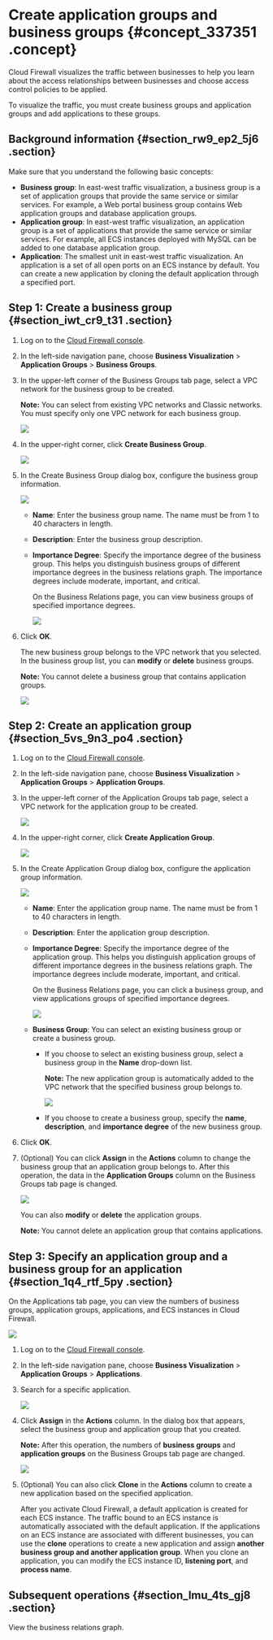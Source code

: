 # Create application groups and business groups {#concept_337351 .concept}

Cloud Firewall visualizes the traffic between businesses to help you learn about the access relationships between businesses and choose access control policies to be applied.

To visualize the traffic, you must create business groups and application groups and add applications to these groups.

## Background information {#section_rw9_ep2_5j6 .section}

Make sure that you understand the following basic concepts:

-   **Business group**: In east-west traffic visualization, a business group is a set of application groups that provide the same service or similar services. For example, a Web portal business group contains Web application groups and database application groups.
-   **Application group**: In east-west traffic visualization, an application group is a set of applications that provide the same service or similar services. For example, all ECS instances deployed with MySQL can be added to one database application group.
-   **Application**: The smallest unit in east-west traffic visualization. An application is a set of all open ports on an ECS instance by default. You can create a new application by cloning the default application through a specified port.

## Step 1: Create a business group {#section_iwt_cr9_t31 .section}

1.  Log on to the [Cloud Firewall console](https://yundun.console.aliyun.com/?p=cfwnext#/overview).
2.  In the left-side navigation pane, choose **Business Visualization** \> **Application Groups** \> **Business Groups**.
3.  In the upper-left corner of the Business Groups tab page, select a VPC network for the business group to be created.

    **Note:** You can select from existing VPC networks and Classic networks. You must specify only one VPC network for each business group.

    ![](images/48236_en-US.png)

4.  In the upper-right corner, click **Create Business Group**.

    ![](images/48190_en-US.png)

5.  In the Create Business Group dialog box, configure the business group information.

    ![](images/48191_en-US.png)

    -   **Name**: Enter the business group name. The name must be from 1 to 40 characters in length.
    -   **Description**: Enter the business group description.
    -   **Importance Degree**: Specify the importance degree of the business group. This helps you distinguish business groups of different importance degrees in the business relations graph. The importance degrees include moderate, important, and critical.

        On the Business Relations page, you can view business groups of specified importance degrees.

        ![](images/48239_en-US.png)

6.  Click **OK**.

    The new business group belongs to the VPC network that you selected. In the business group list, you can **modify** or **delete** business groups.

    **Note:** You cannot delete a business group that contains application groups.

    ![](images/48192_en-US.png)


## Step 2: Create an application group {#section_5vs_9n3_po4 .section}

1.  Log on to the [Cloud Firewall console](https://yundun.console.aliyun.com/?p=cfwnext#/overview).
2.  In the left-side navigation pane, choose **Business Visualization** \> **Application Groups** \> **Application Groups**.
3.  In the upper-left corner of the Application Groups tab page, select a VPC network for the application group to be created.

    ![](images/48237_en-US.png)

4.  In the upper-right corner, click **Create Application Group**.

    ![](images/48193_en-US.png)

5.  In the Create Application Group dialog box, configure the application group information.

    ![](images/48194_en-US.png)

    -   **Name**: Enter the application group name. The name must be from 1 to 40 characters in length.
    -   **Description**: Enter the application group description.
    -   **Importance Degree**: Specify the importance degree of the application group. This helps you distinguish application groups of different importance degrees in the business relations graph. The importance degrees include moderate, important, and critical.

        On the Business Relations page, you can click a business group, and view applications groups of specified importance degrees.

        ![](images/48251_en-US.png)

    -   **Business Group**: You can select an existing business group or create a business group.
        -   If you choose to select an existing business group, select a business group in the **Name** drop-down list.

            **Note:** The new application group is automatically added to the VPC network that the specified business group belongs to.

            ![](images/48249_en-US.png)

        -   If you choose to create a business group, specify the **name**, **description**, and **importance degree** of the new business group.
6.  Click **OK**.
7.  \(Optional\) You can click **Assign** in the **Actions** column to change the business group that an application group belongs to. After this operation, the data in the **Application Groups** column on the Business Groups tab page is changed.

    ![](images/48257_en-US.png)

    You can also **modify** or **delete** the application groups.

    **Note:** You cannot delete an application group that contains applications.


## Step 3: Specify an application group and a business group for an application {#section_1q4_rtf_5py .section}

On the Applications tab page, you can view the numbers of business groups, application groups, applications, and ECS instances in Cloud Firewall.

![](images/48198_en-US.png)

1.  Log on to the [Cloud Firewall console](https://yundun.console.aliyun.com/?p=cfwnext#/overview).
2.  In the left-side navigation pane, choose **Business Visualization** \> **Application Groups** \> **Applications**.
3.  Search for a specific application.

    ![](images/48258_en-US.png)

4.  Click **Assign** in the **Actions** column. In the dialog box that appears, select the business group and application group that you created.

    **Note:** After this operation, the numbers of **business groups** and **application groups** on the Business Groups tab page are changed.

    ![](images/48196_en-US.png)

5.  \(Optional\) You can also click **Clone** in the **Actions** column to create a new application based on the specified application.

    After you activate Cloud Firewall, a default application is created for each ECS instance. The traffic bound to an ECS instance is automatically associated with the default application. If the applications on an ECS instance are associated with different businesses, you can use the **clone** operations to create a new application and assign **another business group and another application group**. When you clone an application, you can modify the ECS instance ID, **listening port**, and **process name**.


## Subsequent operations {#section_lmu_4ts_gj8 .section}

View the business relations graph.

